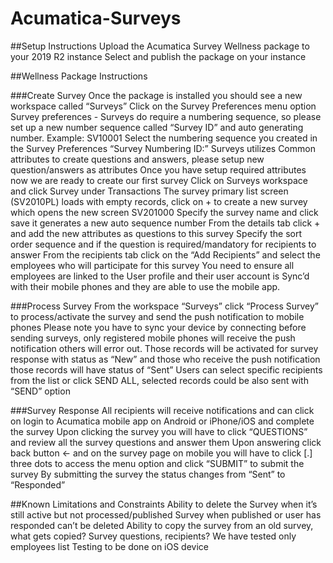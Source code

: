 # Acumatica-Surveys

##Setup Instructions
Upload the Acumatica Survey Wellness package to your 2019 R2 instance 
Select and publish the package on your instance 

##Wellness Package Instructions

###Create Survey
Once the package is installed you should see a new workspace called “Surveys”
Click on the Survey Preferences menu option
Survey preferences - Surveys do require a numbering sequence, so please set up a new number sequence called “Survey ID” and auto generating number. Example: SV10001
Select the numbering sequence you created in the Survey Preferences “Survey Numbering ID:”
Surveys utilizes Common attributes to create questions and answers, please setup new question/answers as attributes
Once you have setup required attributes now we are ready to create our first survey
Click on Surveys workspace and click Survey under Transactions 
The survey primary list screen (SV2010PL) loads with empty records, click on + to create a new survey which opens the new screen SV201000
Specify the survey name and click save it generates a new auto sequence number
From the details tab click + and add the new attributes as questions to this survey
Specify the sort order sequence and if the question is required/mandatory for recipients to answer 
From the recipients tab click on the “Add Recipients” and select the employees who will participate for this survey
You need to ensure all employees are linked to the User profile and their user account is Sync’d with their mobile phones and they are able to use the mobile app.

###Process Survey
From the workspace “Surveys” click “Process Survey” to process/activate the survey and send the push notification to mobile phones 
Please note you have to sync your device by connecting before sending surveys, only registered mobile phones will receive the push notification others will error out.
Those records will be activated for survey response with status as “New” and those who receive the push notification those records will have status of “Sent”
Users can select specific recipients from the list or click SEND ALL, selected records could be also sent with “SEND” option

###Survey Response
All recipients will receive notifications and can click on login to Acumatica mobile app on Android or iPhone/iOS and complete the survey 
Upon clicking the survey you will have to click “QUESTIONS” and review all the survey questions and answer them
Upon answering click back button ← and on the survey page on mobile you will have to click [.] three dots to access the menu option and click “SUBMIT” to submit the survey 
By submitting the survey the status changes from “Sent” to “Responded” 

##Known Limitations and Constraints
Ability to delete the Survey when it’s still active but not processed/published
Survey when published or user has responded can’t be deleted 
Ability to copy the survey from an old survey, what gets copied? Survey questions, recipients?
We have tested only employees list
Testing to be done on iOS device
